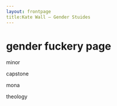 ```yaml
---
layout: frontpage
title:Kate Wall — Gender Stuides
---
```


# gender fuckery page

minor

capstone

mona

theology